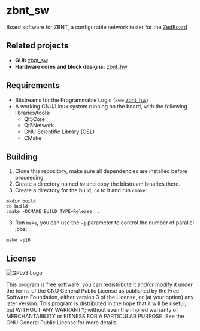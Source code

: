 
# zbnt_sw

Board software for ZBNT, a configurable network tester for the [ZedBoard](http://www.zedboard.org/product/zedboard)

## Related projects

* **GUI:** [zbnt_sw](https://github.com/oscar-rc1/zbnt_sw)
* **Hardware cores and block designs:** [zbnt_hw](https://github.com/oscar-rc1/zbnt_hw)

## Requirements

* Bitstreams for the Programmable Logic (see [zbnt_hw](https://github.com/oscar-rc1/zbnt_hw))
* A working GNU/Linux system running on the board, with the following libraries/tools:
	* Qt5Core
	* Qt5Network
	* GNU Scientific Library (GSL)
	* CMake

## Building

1. Clone this repository, make sure all dependencies are installed before proceeding.
2. Create a directory named `hw` and copy the bitstream binaries there.
2. Create a directory for the build, `cd` to it and run `cmake`:

~~~~
mkdir build
cd build
cmake -DCMAKE_BUILD_TYPE=Release ..
~~~~

3. Run `make`, you can use the `-j` parameter to control the number of parallel jobs:

~~~
make -j16
~~~

## License

![GPLv3 Logo](https://www.gnu.org/graphics/gplv3-with-text-84x42.png)

This program is free software: you can redistribute it and/or modify
it under the terms of the GNU General Public License as published by
the Free Software Foundation, either version 3 of the License, or
(at your option) any later version.
This program is distributed in the hope that it will be useful,
but WITHOUT ANY WARRANTY; without even the implied warranty of
MERCHANTABILITY or FITNESS FOR A PARTICULAR PURPOSE.  See the
GNU General Public License for more details.
